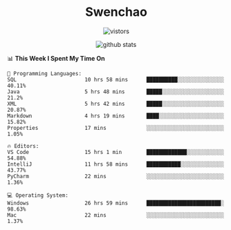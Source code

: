 <h1 align="center">Swenchao</h3>

<p align="center">
  <img src="https://visitor-badge.glitch.me/badge?page_id=Swenchao" alt="vistors" />
</p>

<p align="center">
  <img src="https://github-readme-stats.vercel.app/api?username=Swenchao&count_private=true&show_icons=true&theme=vue-dark&hide_title=true" alt="github stats" />
</p>

<!--START_SECTION:waka-->
📊 **This Week I Spent My Time On** 

```text
💬 Programming Languages: 
SQL                      10 hrs 58 mins      ██████████░░░░░░░░░░░░░░░   40.11% 
Java                     5 hrs 48 mins       █████░░░░░░░░░░░░░░░░░░░░   21.2% 
XML                      5 hrs 42 mins       █████░░░░░░░░░░░░░░░░░░░░   20.87% 
Markdown                 4 hrs 19 mins       ████░░░░░░░░░░░░░░░░░░░░░   15.82% 
Properties               17 mins             ░░░░░░░░░░░░░░░░░░░░░░░░░   1.05%

🔥 Editors: 
VS Code                  15 hrs 1 min        █████████████░░░░░░░░░░░░   54.88% 
IntelliJ                 11 hrs 58 mins      ███████████░░░░░░░░░░░░░░   43.77% 
PyCharm                  22 mins             ░░░░░░░░░░░░░░░░░░░░░░░░░   1.36%

💻 Operating System: 
Windows                  26 hrs 59 mins      ████████████████████████░   98.63% 
Mac                      22 mins             ░░░░░░░░░░░░░░░░░░░░░░░░░   1.37%

```


<!--END_SECTION:waka-->
